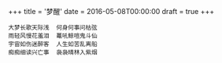 +++
title = '梦醒'
date = 2016-05-08T00:00:00
draft = true
+++

```text
大梦长歌天际浅  何身何事问枯弦
雨轻风慢花羞泪  鼍吼鲸喧鬼斗仙
宇宙如伤迷醉客  人生如苦乱离船
痴痴细读兴亡事  袅袅晴林入紫烟
```
